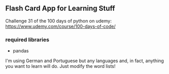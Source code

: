 ## Flash Card App for Learning Stuff

Challenge 31 of the 100 days of python on udemy:
https://www.udemy.com/course/100-days-of-code/

### required libraries
* pandas

I'm using German and Portuguese but any languages and, in fact, anything you want to learn will do. Just modify the word lists!
